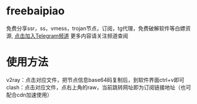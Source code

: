 # freebaipiao
免费分享ssr，ss，vmess，trojan节点，订阅，tg代理，免费破解软件等白嫖资源,
[点击加入Telegram频道](https://t.me/freebaipiao)
更多内容请关注频道查阅

# 使用方法
v2ray：点击对应文件，把节点信息base64码复制后，到软件界面ctrl+v即可
clash：点击对应文件，点右上角的raw，当前跳转网址即为订阅链接地址（也可配合cdn加速使用）
